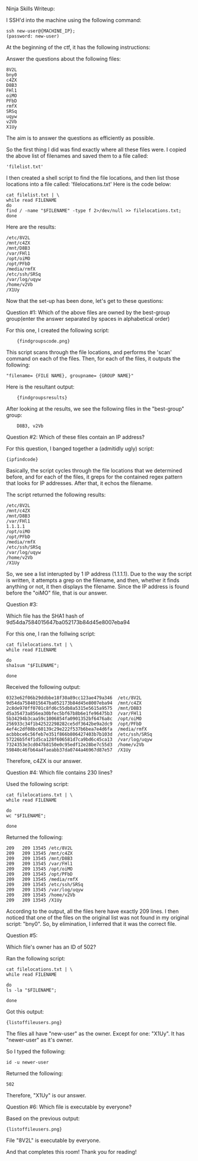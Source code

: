 Ninja Skills Writeup:
	
I SSH'd into the machine using the following command:

	ssh new-user@{MACHINE_IP}; 
	(password: new-user)
	
At the beginning of the ctf, it has the following instructions:

Answer the questions about the following files:

	8V2L 
	bny0 
	c4ZX 
	D8B3 
	FHl1 
	oiMO 
	PFbD 
	rmfX 
	SRSq 
	uqyw 
	v2Vb 
	X1Uy 

The aim is to answer the questions as efficiently as possible.
	
So the first thing I did was find exactly where all these files were. I copied the above list of filenames and saved them to a file called: 

	'filelist.txt'

I then created a shell script to find the file locations, and then list those locations into a file called: 'filelocations.txt' Here is the code below:
	
	cat filelist.txt | \
	while read FILENAME
	do
  	find / -name "$FILENAME" -type f 2>/dev/null >> filelocations.txt;
	done
	
Here are the results:

	/etc/8V2L
	/mnt/c4ZX
	/mnt/D8B3
	/var/FHl1
	/opt/oiMO
	/opt/PFbD
	/media/rmfX
	/etc/ssh/SRSq
	/var/log/uqyw
	/home/v2Vb
	/X1Uy
	
Now that the set-up has been done, let's get to these questions:
	

Question #1: Which of the above files are owned by the best-group group(enter the answer separated by spaces in alphabetical order)

For this one, I created the following script:

		{findgroupscode.png}
	
This script scans through the file locations, and performs the 'scan' command on each of the files. Then, for each of the files, it outputs the following:

	"filename= {FILE NAME}, groupname= {GROUP NAME}"
	
Here is the resultant output:
		
		{findgroupsresults}
		
After looking at the results, we see the following files in the "best-group" group:
		
		D8B3, v2Vb
		
Question #2: Which of these files contain an IP address?

For this question, I banged together a (admitidly ugly) script:

	{ipfindcode}
	
Basically, the script cycles through the file locations that we determined before, and for each of the files, it greps for the contained regex pattern that looks for IP addresses. After that, it echos the filename.

The script returned the following results:

	/etc/8V2L
	/mnt/c4ZX
	/mnt/D8B3
	/var/FHl1
	1.1.1.1
	/opt/oiMO
	/opt/PFbD
	/media/rmfX
	/etc/ssh/SRSq
	/var/log/uqyw
	/home/v2Vb
	/X1Uy

So, we see a list interupted by 1 IP address (1.1.1.1). Due to the way the script is written, it attempts a grep on the filename, and then, whether it finds anything or not, it then displays the filename. Since the IP address is found before the "oiMO" file, that is our answer.

Question #3: 

Which file has the SHA1 hash of 9d54da7584015647ba052173b84d45e8007eba94

For this one, I ran the follwing script:

	cat filelocations.txt | \
	while read FILENAME

	do
	sha1sum "$FILENAME";

	done

Received the following output:

	0323e62f06b29ddbbe18f30a89cc123ae479a346  /etc/8V2L
	9d54da7584015647ba052173b84d45e8007eba94  /mnt/c4ZX
	2c8de970ff0701c8fd6c55db8a5315e5615a9575  /mnt/D8B3
	d5a35473a856ea30bfec5bf67b8b6e1fe96475b3  /var/FHl1
	5b34294b3caa59c1006854fa0901352bf6476a8c  /opt/oiMO
	256933c34f1b42522298282ce5df3642be9a2dc9  /opt/PFbD
	4ef4c2df08bc60139c29e222f537b6bea7e4d6fa  /media/rmfX
	acbbbce6c56feb7e351f866b806427403b7b103d  /etc/ssh/SRSq
	57226b5f4f1d5ca128f606581d7ca9bd6c45ca13  /var/log/uqyw
	7324353e3cd047b8150e0c95edf12e28be7c55d3  /home/v2Vb
	59840c46fb64a4faeabb37da0744a46967d87e57  /X1Uy

Therefore, c4ZX is our answer.



Question #4: Which file contains 230 lines?

Used the following script:

	cat filelocations.txt | \
	while read FILENAME

	do
	wc "$FILENAME";

	done

Returned the following:

	209   209 13545 /etc/8V2L
	209   209 13545 /mnt/c4ZX
	209   209 13545 /mnt/D8B3
	209   209 13545 /var/FHl1
	209   209 13545 /opt/oiMO
	209   209 13545 /opt/PFbD
	209   209 13545 /media/rmfX
	209   209 13545 /etc/ssh/SRSq
	209   209 13545 /var/log/uqyw
	209   209 13545 /home/v2Vb
	209   209 13545 /X1Uy

According to the output, all the files here have exactly 209 lines. I then noticed that one of the files on the original list was not found in my original script: "bny0". So, by elimination, I inferred that it was the correct file.

Question #5: 

Which file's owner has an ID of 502?

Ran the following script:

	cat filelocations.txt | \
	while read FILENAME

	do
	ls -la "$FILENAME";

	done

Got this output:
	
	{listoffileusers.png}
	
The files all have "new-user" as the owner. Except for one: "X1Uy". It has "newer-user" as it's owner.

So I typed the following:

	id -u newer-user

Returned the following:

	502
	
Therefore, "X1Uy" is our answer.


Question #6: Which file is executable by everyone?

Based on the previous output:

	{listoffileusers.png}
	
File "8V2L" is executable by everyone.


And that completes this room! Thank you for reading!

